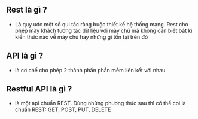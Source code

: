 ## Rest là gì ?

- Là quy ước một số qui tắc ràng buộc thiết kế hệ thống mạng. Rest cho phép mày khách tương tác dữ liệu với mày chủ mà không cần biết bất kì kiến thức nào về mày chủ hay những gì tồn tại trên đó

## API là gì ?

- là cơ chế cho phép 2 thành phần phần mềm liên kết với nhau

## Restful API là gì ?

- là một api chuẩn REST. Dùng nhừng phương thức sau thì có thể coi là chuẩn REST: GET, POST, PUT, DELETE
